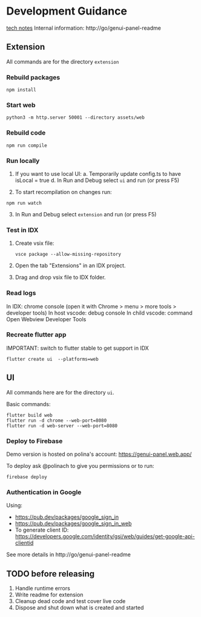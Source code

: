 # Development Guidance

[tech notes](https://docs.google.com/document/d/1ReI23IcRr65cPxu3L4jx5tVqfvmoI2EAOHaucKnkVkg/edit?tab=t.0#heading=h.ijy48vijd9j0)
Internal information: http://go/genui-panel-readme

## Extension

All commands are for the directory `extension`

### Rebuild packages

```
npm install
```

### Start web

```
python3 -m http.server 50001 --directory assets/web
```

### Rebuild code

```
npm run compile
```

### Run locally

1. If you want to use local UI:
    a. Temporarily  update config.ts to have isLocal = true
    d. In Run and Debug select `ui` and run (or press F5)

2. To start recompilation on changes run:

```
npm run watch
```

3. In Run and Debug select `extension` and run (or press F5)

### Test in IDX

1. Create vsix file:

    ```
    vsce package --allow-missing-repository
    ```

2. Open the tab "Extensions" in an IDX project.
3. Drag and drop vsix file to IDX folder.

### Read logs

In IDX: chrome console (open it with Chrome > menu > more tools > developer tools)
In host vscode: debug console
In child vscode: command Open Webview Developer Tools

### Recreate flutter app

IMPORTANT: switch to flutter stable to get support in IDX

```
flutter create ui  --platforms=web
```

## UI

All commands here are for the directory `ui`.


Basic commands:
```
flutter build web
flutter run -d chrome --web-port=8080
flutter run -d web-server --web-port=8080
```

### Deploy to Firebase

Demo version is hosted on polina's account: https://genui-panel.web.app/

To deploy ask @polinach to give you permissions or to run:

```
firebase deploy
```

### Authentication in Google

Using:
* https://pub.dev/packages/google_sign_in
* https://pub.dev/packages/google_sign_in_web
* To generate client ID: https://developers.google.com/identity/gsi/web/guides/get-google-api-clientid

See more details in http://go/genui-panel-readme

## TODO before releasing

1. Handle runtime errors
2. Write readme for extension
3. Cleanup dead code and test cover live code
4. Dispose and shut down what is created and started
